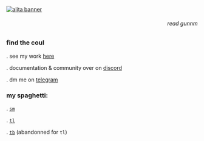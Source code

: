
[![alita banner](https://i.imgur.com/dvLsEJI.png)](https://manganatos.com/battle-angel-alita-last-order-chapter-1#1) 
<h6 align="right">
read gunnm
</h6>

### find the coul

\. see my work [here](https://github.com/couleur-tweak-tips/)

\. documentation & community over on [discord](https://discord.com/invite/aPVMJy78Pa)

\. dm me on [telegram](https://t.me/Couleur)

### my spaghetti:

\. [`sm`](https://github.com/couleur-tweak-tips/smoothie)

\. [`tl`](https://github.com/couleur-tweak-tips/tweaklist)

\. [`tb`](https://github.com/couleurm/couleurstoolbox) (abandonned for `tl`)
